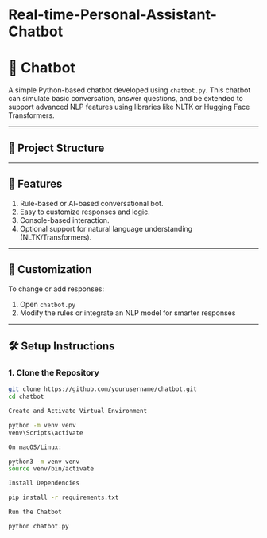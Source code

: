 # Real-time-Personal-Assistant-Chatbot

# 🤖 Chatbot

A simple Python-based chatbot developed using `chatbot.py`. This chatbot can simulate basic conversation, answer questions, and be extended to support advanced NLP features using libraries like NLTK or Hugging Face Transformers.

---

## 📂 Project Structure


---

## 🚀 Features

1. Rule-based or AI-based conversational bot.
2. Easy to customize responses and logic.
3. Console-based interaction.
4. Optional support for natural language understanding (NLTK/Transformers).

---

## 🧠 Customization

To change or add responses:

1. Open `chatbot.py`
2. Modify the rules or integrate an NLP model for smarter responses

---

## 🛠️ Setup Instructions

### 1. Clone the Repository

```bash
git clone https://github.com/yourusername/chatbot.git
cd chatbot

Create and Activate Virtual Environment

python -m venv venv
venv\Scripts\activate

On macOS/Linux:

python3 -m venv venv
source venv/bin/activate

Install Dependencies

pip install -r requirements.txt

Run the Chatbot

python chatbot.py
